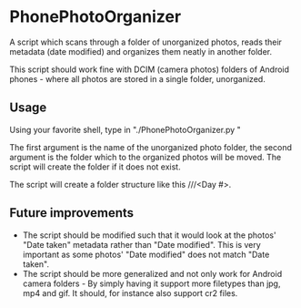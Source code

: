 # PhonePhotoOrganizer
  A script which scans through a folder of unorganized photos, reads their metadata (date modified) and organizes them neatly in another folder.

  This script should work fine with DCIM (camera photos) folders of Android phones - where all photos are stored in a single folder, unorganized. 

## Usage
  Using your favorite shell, type in "./PhonePhotoOrganizer.py <photo folder name> <organized folder name>"

  The first argument is the name of the unorganized photo folder, the second argument is the folder which to the organized photos will be moved. The script will create the folder if it does not exist.

  The script will create a folder structure like this /<Year>/<Month>/<Day #>.
  
## Future improvements
  - The script should be modified such that it would look at the photos' "Date taken" metadata rather than "Date modified". This is very important as some photos' "Date modified" does not match "Date taken".
  - The script should be more generalized and not only work for Android camera folders - By simply having it support more filetypes than jpg, mp4 and gif. It should, for       instance also support cr2 files.
